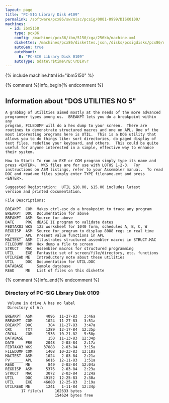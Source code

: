 ```yaml
---
layout: page
title: "PC-SIG Library Disk #109"
permalink: /software/pcx86/sw/misc/pcsig/0001-0999/DISK0109/
machines:
  - id: ibm5150
    type: pcx86
    config: /machines/pcx86/ibm/5150/cga/256kb/machine.xml
    diskettes: /machines/pcx86/diskettes.json,/disks/pcsigdisks/pcx86/diskettes.json
    autoGen: true
    autoMount:
      B: "PC-SIG Library Disk 0109"
    autoType: $date\r$time\rB:\rDIR\r
---
```


{% include machine.html id="ibm5150" %}

{% comment %}info_begin{% endcomment %}

## Information about "DOS UTILITIES NO 5"

    A grabbag of utilities aimed mostly at the needs of the more advanced
    programmer types among us.  BREAKPT lets you do a breakpoint within any
    program, FILEDUMP will do a hex dump to your screen.  There are
    routines to demonstrate structured macros and one on APL. One of the
    most interesting programs here is UTIL.  This is a DOS utility that
    allows you to do things like: sort directories, do paged display of
    text files, redefine your keyboard, and others.  This could be quite
    useful for anyone interested in a simple, effective way to enhance
    their system.
    
    How to Start: To run an EXE or COM program simply type its name and
    press <ENTER>.  WKS files are for use with LOTUS 1-2-3.  For
    instructions on ASM listings, refer to your Assembler manual.  To read
    DOC and read-me files simply enter TYPE filename.ext and press
    <ENTER>.
    
    Suggested Registration:  UTIL $10.00, $15.00 includes latest
    version and printed documentation.
    
    File Descriptions:
    
    BREAKPT  COM  Makes ctrl-esc do a breakpoint to trace any program
    BREAKPT  DOC  Documentation for above
    BREAKPT  ASM  Source for above
    DATE     PRG  dBASE II program to validate dates
    FEDTAX83 WKS  123 worksheet for 1040 form, schedules A, B, C, W
    REGDISP  ASM  Source for program to display 8088 regs in real time
    PV______ APL  Present value functions in APL
    MACTEST  ASM  Illustrates structured assembler macros in STRUCT.MAC
    FILEDUMP COM  Hex dump a file to screen
    STRUCT   MAC  Assembler macros for structured programming
    UTIL     EXE  Fantastic set of screen/file/directory, etc. functions
    UTILREAD ME   Introductory note about these utilities
    UTIL     DOC  Documentation for UTIL.DOC
    DATABASE      Sample database
    READ     ME   List of files on this diskette
{% comment %}info_end{% endcomment %}


### Directory of PC-SIG Library Disk 0109

     Volume in drive A has no label
     Directory of A:\

    BREAKPT  ASM      4096  11-27-83   3:46a
    BREAKPT  COM      1024  11-27-83   3:51a
    BREAKPT  DOC       384  11-27-83   3:47a
    CRC      TXT      1289  12-17-84  12:35p
    CRCK4    COM      1536  10-21-82   5:50p
    DATABASE           150  11-13-83  12:34p
    DATE     PRG      2048   2-03-84   2:17a
    FEDTAX83 WKS     37888   2-03-84   3:15a
    FILEDUMP COM      1408  10-23-83  12:18a
    MACTEST  ASM      1024   2-03-84   2:21a
    PV______ APL      6016  12-11-83   1:51a
    READ     ME        849   2-03-84  12:04a
    REGDISP  ASM      5376   2-03-84   2:23a
    STRUCT   MAC      3072   2-03-84   2:24a
    UTIL     DOC     49152  12-25-83   2:30a
    UTIL     EXE     46080  12-25-83   2:19a
    UTILREAD ME       1241   1-11-84  12:34p
           17 file(s)     162633 bytes
                          154624 bytes free

